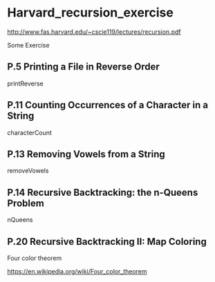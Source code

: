 # Harvard_recursion_exercise
http://www.fas.harvard.edu/~cscie119/lectures/recursion.pdf

Some Exercise

## P.5 Printing a File in Reverse Order
printReverse
## P.11 Counting Occurrences of a Character in a String
characterCount
## P.13 Removing Vowels from a String
removeVowels
## P.14 Recursive Backtracking: the n-Queens Problem
nQueens
## P.20 Recursive Backtracking II: Map Coloring
Four color theorem

https://en.wikipedia.org/wiki/Four_color_theorem
